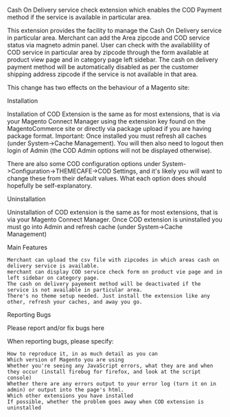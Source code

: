 Cash On Delivery service check extension which enables the COD Payment method if the service is available in particular area.

This extension provides the facility to manage the Cash On Delivery service in particular area. Merchant can add the Area zipcode and COD service status via magneto admin panel. User can check with the availablility of COD service in particular area by zipcode through the form available at product view page and in category page left sidebar. The cash on delivery payment method will be automatically disabled as per the customer shipping address zipcode if the service is not available in that area.

This change has two effects on the behaviour of a Magento site:

Installation

Installation of COD Extension is the same as for most extensions, that is via your Magento Connect Manager using the extension key found on the MagentoCommerce site or directly via package upload if you are having package format. Important: Once installed you must refresh all caches (under System->Cache Management). You will then also need to logout then login of Admin (the COD Admin options will not be displayed otherwise).

There are also some COD configuration options under System->Configuration->THEMECAFE->COD Settings, and it's likely you will want to change these from their default values. What each option does should hopefully be self-explanatory.

Uninstallation

Uninstallation of COD extension is the same as for most extensions, that is via your Magento Connect Manager. Once COD extension is uninstalled you must go into Admin and refresh cache (under System->Cache Management)


Main Features

    Merchant can upload the csv file with zipcodes in which areas cash on delivery service is available. 
    merchant can display COD service check form on product vie page and in left sidebar on category page.
    The cash on delivery payement method will be deactivated if the service is not available in particular area.
    There's no theme setup needed. Just install the extension like any other, refresh your caches, and away you go.


Reporting Bugs

Please report and/or fix bugs here

When reporting bugs, please specify:

    How to reproduce it, in as much detail as you can
    Which version of Magento you are using
    Whether you're seeing any JavaScript errors, what they are and when they occur (install firebug for firefox, and look at the script console)
    Whether there are any errors output to your error log (turn it on in admin) or output into the page's html.
    Which other extensions you have installed
    If possible, whether the problem goes away when COD extension is uninstalled
